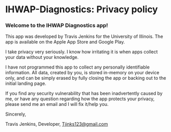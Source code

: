 # IHWAP-Diagnostics: Privacy policy

### Welcome to the IHWAP Diagnostics app!

This app was developed by Travis Jenkins for the University of Illinois. The app is available on the Apple App Store and Google Play.

I take privacy very seriously. I know how irritating it is when apps collect your data without your knowledge.

I have not programmed this app to collect any personally identifiable information. All data, created by you, is stored in-memory on your device only, and can be simply erased by fully closing the app or backing out to the initial landing page.

If you find any security vulnerability that has been inadvertently caused by me, or have any question regarding how the app protects your privacy, please send me an email and I will fix it/help you.

Sincerely,

Travis Jenkins, 
Developer, 
Tjinks123@gmail.com
